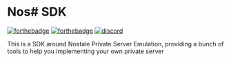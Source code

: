 # Nos# SDK

[![forthebadge](http://forthebadge.com/images/badges/made-with-c-sharp.svg)](http://forthebadge.com)
[![forthebadge](http://forthebadge.com/images/badges/built-with-love.svg)](http://forthebadge.com)
[![discord](https://discordapp.com/api/guilds/419277603321544705/widget.png)](https://discord.gg/mPfG49W)

This is a SDK around Nostale Private Server Emulation, providing a bunch of tools to help you implementing your own private server